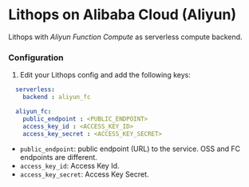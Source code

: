 # Lithops on Alibaba Cloud (Aliyun)

Lithops with *Aliyun Function Compute* as serverless compute backend.

### Configuration

1. Edit your Lithops config and add the following keys:

```yaml
  serverless:
    backend : aliyun_fc

  aliyun_fc:
    public_endpoint : <PUBLIC_ENDPOINT>
    access_key_id : <ACCESS_KEY_ID>
    access_key_secret : <ACCESS_KEY_SECRET>
```

   - `public_endpoint`: public endpoint (URL) to the service. OSS and FC endpoints are different.
   - `access_key_id`: Access Key Id.
   - `access_key_secret`: Access Key Secret. 

